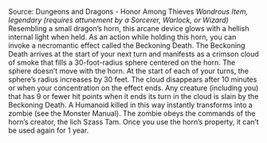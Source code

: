 Source: Dungeons and Dragons - Honor Among Thieves
*Wondrous Item, legendary (requires attunement by a Sorcerer, Warlock, or Wizard)*
Resembling a small dragon’s horn, this arcane device glows with a hellish internal light when held. As an action while holding this horn, you can invoke a necromantic effect called the Beckoning Death.
The Beckoning Death arrives at the start of your next turn and manifests as a crimson cloud of smoke that fills a 30-foot-radius sphere centered on the horn. The sphere doesn’t move with the horn. At the start of each of your turns, the sphere’s radius increases by 30 feet. The cloud disappears after 10 minutes or when your concentration on the effect ends. Any creature (including you) that has 9 or fewer hit points when it ends its turn in the cloud is slain by the Beckoning Death. A Humanoid killed in this way instantly transforms into a zombie (see the Monster Manual). The zombie obeys the commands of the horn’s creator, the lich Szass Tam.
Once you use the horn’s property, it can’t be used again for 1 year.